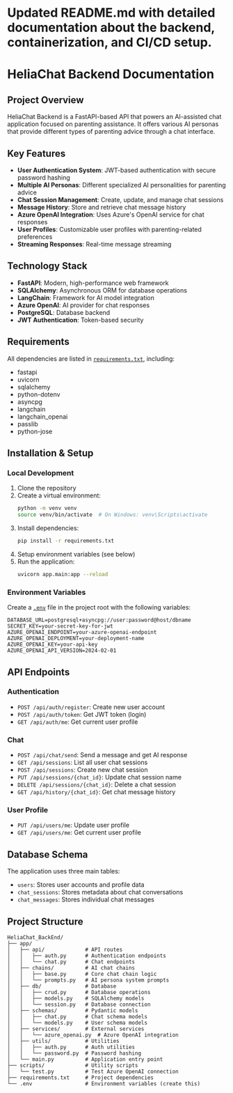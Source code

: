 # Updated README.md with detailed documentation about the backend, containerization, and CI/CD setup.

# HeliaChat Backend Documentation

## Project Overview

HeliaChat Backend is a FastAPI-based API that powers an AI-assisted chat application focused on parenting assistance. It offers various AI personas that provide different types of parenting advice through a chat interface.

## Key Features

- **User Authentication System**: JWT-based authentication with secure password hashing
- **Multiple AI Personas**: Different specialized AI personalities for parenting advice
- **Chat Session Management**: Create, update, and manage chat sessions
- **Message History**: Store and retrieve chat message history
- **Azure OpenAI Integration**: Uses Azure's OpenAI service for chat responses
- **User Profiles**: Customizable user profiles with parenting-related preferences
- **Streaming Responses**: Real-time message streaming

## Technology Stack

- **FastAPI**: Modern, high-performance web framework
- **SQLAlchemy**: Asynchronous ORM for database operations
- **LangChain**: Framework for AI model integration
- **Azure OpenAI**: AI provider for chat responses
- **PostgreSQL**: Database backend
- **JWT Authentication**: Token-based security

## Requirements

All dependencies are listed in [`requirements.txt`](requirements.txt), including:
- fastapi
- uvicorn
- sqlalchemy
- python-dotenv
- asyncpg
- langchain
- langchain_openai
- passlib
- python-jose

## Installation & Setup

### Local Development

1. Clone the repository
2. Create a virtual environment:
   ```bash
   python -m venv venv
   source venv/bin/activate  # On Windows: venv\Scripts\activate
   ```
3. Install dependencies:
   ```bash
   pip install -r requirements.txt
   ```
4. Setup environment variables (see below)
5. Run the application:
   ```bash
   uvicorn app.main:app --reload
   ```

### Environment Variables

Create a [`.env`](.env) file in the project root with the following variables:

```
DATABASE_URL=postgresql+asyncpg://user:password@host/dbname
SECRET_KEY=your-secret-key-for-jwt
AZURE_OPENAI_ENDPOINT=your-azure-openai-endpoint
AZURE_OPENAI_DEPLOYMENT=your-deployment-name
AZURE_OPENAI_KEY=your-api-key
AZURE_OPENAI_API_VERSION=2024-02-01
```

## API Endpoints

### Authentication

- `POST /api/auth/register`: Create new user account
- `POST /api/auth/token`: Get JWT token (login)
- `GET /api/auth/me`: Get current user profile

### Chat

- `POST /api/chat/send`: Send a message and get AI response
- `GET /api/sessions`: List all user chat sessions
- `POST /api/sessions`: Create new chat session
- `PUT /api/sessions/{chat_id}`: Update chat session name
- `DELETE /api/sessions/{chat_id}`: Delete a chat session
- `GET /api/history/{chat_id}`: Get chat message history

### User Profile

- `PUT /api/users/me`: Update user profile
- `GET /api/users/me`: Get current user profile

## Database Schema

The application uses three main tables:
- `users`: Stores user accounts and profile data
- `chat_sessions`: Stores metadata about chat conversations
- `chat_messages`: Stores individual chat messages

## Project Structure

```
HeliaChat_BackEnd/
├── app/
│   ├── api/             # API routes
│   │   ├── auth.py      # Authentication endpoints
│   │   └── chat.py      # Chat endpoints
│   ├── chains/          # AI chat chains
│   │   ├── base.py      # Core chat chain logic
│   │   └── prompts.py   # AI persona system prompts
│   ├── db/              # Database
│   │   ├── crud.py      # Database operations
│   │   ├── models.py    # SQLAlchemy models
│   │   └── session.py   # Database connection
│   ├── schemas/         # Pydantic models
│   │   ├── chat.py      # Chat schema models
│   │   └── models.py    # User schema models
│   ├── services/        # External services
│   │   └── azure_openai.py  # Azure OpenAI integration
│   ├── utils/           # Utilities
│   │   ├── auth.py      # Auth utilities
│   │   └── password.py  # Password hashing
│   └── main.py          # Application entry point
├── scripts/             # Utility scripts
│   └── test.py          # Test Azure OpenAI connection
├── requirements.txt     # Project dependencies
└── .env                 # Environment variables (create this)
```

